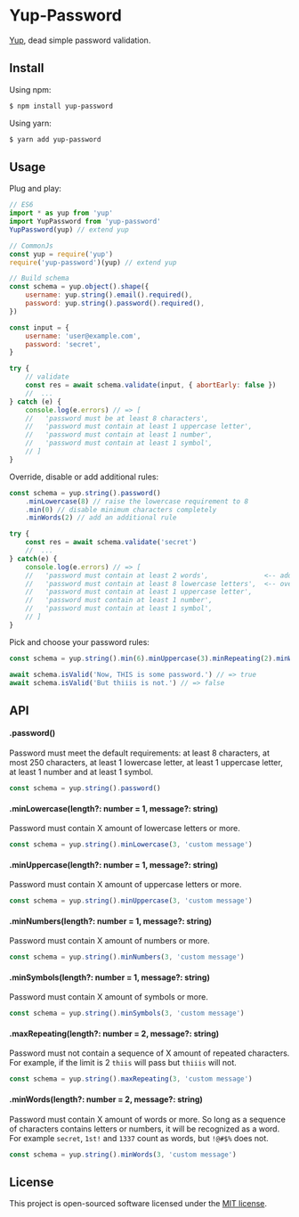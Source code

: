 # Yup-Password

[Yup](https://github.com/jquense/yup), dead simple password validation.


## Install

Using npm:
```sh
$ npm install yup-password
```

Using yarn:
```sh
$ yarn add yup-password
```


## Usage
Plug and play:
```js
// ES6
import * as yup from 'yup'
import YupPassword from 'yup-password'
YupPassword(yup) // extend yup
```
```js
// CommonJs
const yup = require('yup')
require('yup-password')(yup) // extend yup
```
```js
// Build schema
const schema = yup.object().shape({
    username: yup.string().email().required(),
    password: yup.string().password().required(),
})

const input = {
    username: 'user@example.com',
    password: 'secret',
}

try {
    // validate
    const res = await schema.validate(input, { abortEarly: false })
    //  ...
} catch (e) {
    console.log(e.errors) // => [
    //   'password must be at least 8 characters',
    //   'password must contain at least 1 uppercase letter',
    //   'password must contain at least 1 number',
    //   'password must contain at least 1 symbol',
    // ]
}
```
Override, disable or add additional rules:
```js
const schema = yup.string().password()
    .minLowercase(8) // raise the lowercase requirement to 8
    .min(0) // disable minimum characters completely
    .minWords(2) // add an additional rule

try {
    const res = await schema.validate('secret')
    //  ...
} catch(e) {
    console.log(e.errors) // => [
    //   'password must contain at least 2 words',              <-- added
    //   'password must contain at least 8 lowercase letters',  <-- overridden
    //   'password must contain at least 1 uppercase letter',
    //   'password must contain at least 1 number',
    //   'password must contain at least 1 symbol',
    // ]
}
```
Pick and choose your password rules:
```js
const schema = yup.string().min(6).minUppercase(3).minRepeating(2).minWords(2)

await schema.isValid('Now, THIS is some password.') // => true
await schema.isValid('But thiiis is not.') // => false
```

## API

#### .password()
Password must meet the default requirements: at least 8 characters, at most 250 characters, at least 1 lowercase letter, at least 1 uppercase letter, at least 1 number and at least 1 symbol.
```js
const schema = yup.string().password()
```

#### .minLowercase(length?: number = 1, message?: string)
Password must contain X amount of lowercase letters or more.
```js
const schema = yup.string().minLowercase(3, 'custom message')
```

#### .minUppercase(length?: number = 1, message?: string)
Password must contain X amount of uppercase letters or more.
```js
const schema = yup.string().minUppercase(3, 'custom message')
```

#### .minNumbers(length?: number = 1, message?: string)
Password must contain X amount of numbers or more.
```js
const schema = yup.string().minNumbers(3, 'custom message')
```

#### .minSymbols(length?: number = 1, message?: string)
Password must contain X amount of symbols or more.
```js
const schema = yup.string().minSymbols(3, 'custom message')
```

#### .maxRepeating(length?: number = 2, message?: string)
Password must not contain a sequence of X amount of repeated characters. For example, if the limit is 2 `thiis` will pass but `thiiis` will not.
```js
const schema = yup.string().maxRepeating(3, 'custom message')
```

#### .minWords(length?: number = 2, message?: string)
Password must contain X amount of words or more. So long as a sequence of characters contains letters or numbers,
it will be recognized as a word. For example `secret`, `1st!` and `1337` count as words, but `!@#$%` does not.
```js
const schema = yup.string().minWords(3, 'custom message')
```

## License

This project is open-sourced software licensed under the [MIT license](./LICENSE).
